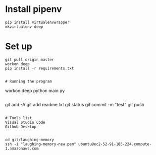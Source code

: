 # Install pipenv
```
pip install virtualenvwrapper
mkvirtualenv deep
```

# Set up
```
git pull origin master
workon deep
pip install -r requirements.txt


# Running the program
```
workon deep
python main.py
```

```
git add -A
git add readme.txt
git status
git commit -m "test"
git push
```

# Tools list
Visual Studio Code
Github Desktop


cd git/laughing-memory
ssh -i "laughing-memory-new.pem" ubuntu@ec2-52-91-185-224.compute-1.amazonaws.com